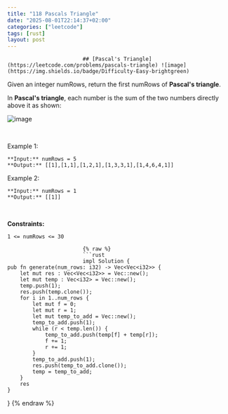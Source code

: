 ```yaml
---
title: "118 Pascals Triangle"
date: "2025-08-01T22:14:37+02:00"
categories: ["leetcode"]
tags: [rust]
layout: post
---
```



                            ## [Pascal's Triangle](https://leetcode.com/problems/pascals-triangle) ![image](https://img.shields.io/badge/Difficulty-Easy-brightgreen)

Given an integer numRows, return the first numRows of **Pascal's triangle**.

In **Pascal's triangle**, each number is the sum of the two numbers directly above it as shown:

![image](https://upload.wikimedia.org/wikipedia/commons/0/0d/PascalTriangleAnimated2.gif)

 

Example 1:

```
**Input:** numRows = 5
**Output:** [[1],[1,1],[1,2,1],[1,3,3,1],[1,4,6,4,1]]

```

Example 2:

```
**Input:** numRows = 1
**Output:** [[1]]

```

 

**Constraints:**

	1 <= numRows <= 30

                            {% raw %}
                            ```rust
                            impl Solution {
    pub fn generate(num_rows: i32) -> Vec<Vec<i32>> {
        let mut res : Vec<Vec<i32>> = Vec::new();
        let mut temp : Vec<i32> = Vec::new();
        temp.push(1);
        res.push(temp.clone());
        for i in 1..num_rows {
            let mut f = 0;
            let mut r = 1;
            let mut temp_to_add = Vec::new();
            temp_to_add.push(1);
            while (r < temp.len()) {
                temp_to_add.push(temp[f] + temp[r]);
                f += 1;
                r += 1;
            }
            temp_to_add.push(1);
            res.push(temp_to_add.clone());
            temp = temp_to_add;
        }
        res
    }
}
                            {% endraw %}
                            